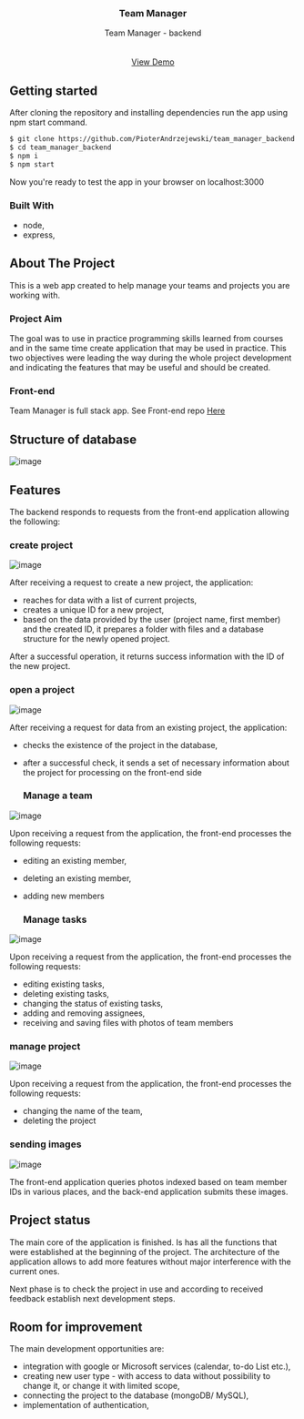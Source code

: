 

<!-- PROJECT LOGO -->
<br />
<h3 align="center">Team Manager</h3>

  <p align="center">
    Team Manager - backend
    <br />
    <br />
    <br />
    <a href="https://pioterandrzejewski.github.io/Portfolio-app/">View Demo</a>
  </p>
</div>

## Getting started

After cloning the repository and installing dependencies run the app using npm start command. 

  ```sh
  $ git clone https://github.com/PioterAndrzejewski/team_manager_backend.git
  $ cd team_manager_backend
  $ npm i
  $ npm start
  ```
Now you're ready to test the app in your browser on localhost:3000

### Built With

- node,
- express,

## About The Project

This is a web app created to help manage your teams and projects you are working with. 

### Project Aim

The goal was to use in practice programming skills learned from courses and in the same time create application that may be used in practice. This two objectives were leading the way during the whole project development and indicating the features that may be useful and should be created.

### Front-end

Team Manager is full stack app. 
See Front-end repo <a href="https://github.com/PioterAndrzejewski/team_manager_frontend">Here</a>

    
 ## Structure of database
 
![image](https://user-images.githubusercontent.com/109315248/216416614-aa463a3d-b399-44ab-9923-27c96894ddc1.png)

 ## Features
 
The backend responds to requests from the front-end application allowing the following:

 ### create project
 ![image](https://user-images.githubusercontent.com/109315248/216418866-71a76c2d-a8de-4936-b6af-f07512ffb68d.png)

After receiving a request to create a new project, the application:
- reaches for data with a list of current projects,
- creates a unique ID for a new project,
- based on the data provided by the user (project name, first member) and the created ID, it prepares a folder with files and a database structure for the newly opened project.

After a successful operation, it returns success information with the ID of the new project.
 
  ### open a project
 
 ![image](https://user-images.githubusercontent.com/109315248/216419357-2c10073e-c40f-4a88-8c68-b4380434ddbd.png)
 
After receiving a request for data from an existing project, the application:
- checks the existence of the project in the database,
- after a successful check, it sends a set of necessary information about the project for processing on the front-end side
 
  ### Manage a team
 
![image](https://user-images.githubusercontent.com/109315248/216421973-92926be9-b336-4f91-bd4e-884d14723e78.png)

Upon receiving a request from the application, the front-end processes the following requests:
- editing an existing member,
- deleting an existing member,
- adding new members

  ### Manage tasks
  
![image](https://user-images.githubusercontent.com/109315248/216420274-9d88ae9d-9e9e-4d5c-bafb-e03ee523ee60.png)

Upon receiving a request from the application, the front-end processes the following requests:
- editing existing tasks,
- deleting existing tasks,
- changing the status of existing tasks,
- adding and removing assignees,
- receiving and saving files with photos of team members

### manage project

![image](https://user-images.githubusercontent.com/109315248/216420523-a35d7ff9-21e0-43ab-85bd-5df33e86a9d4.png)

Upon receiving a request from the application, the front-end processes the following requests:
- changing the name of the team,
- deleting the project

### sending images

![image](https://user-images.githubusercontent.com/109315248/216422570-410dffa5-52f8-47f9-a351-cd7097bd575c.png)

The front-end application queries photos indexed based on team member IDs in various places, and the back-end application submits these images.

 ## Project status
 
 The main core of the application is finished. Is has all the functions that were established at the beginning of the project. The architecture of the application allows to add more features without major interference with the current ones.

Next phase is to check the project in use and according to received feedback establish next development steps.

## Room for improvement

The main development opportunities are:

- integration with google or Microsoft services (calendar, to-do List etc.),
- creating new user type - with access to data without possibility to change it, or change it with limited scope,
- connecting the project to the database (mongoDB/ MySQL),
- implementation of authentication,
